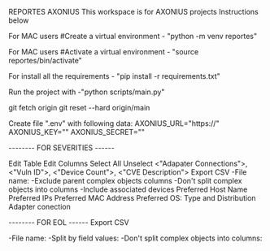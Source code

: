
REPORTES AXONIUS
This workspace is for AXONIUS projects 
Instructions below

For MAC users #Create a virtual environment - "python -m venv reportes"

For MAC users #Activate a virtual environment - "source reportes/bin/activate"

For install all the requirements - "pip install -r requirements.txt"

Run the project with -"python scripts/main.py"


git fetch origin
git reset --hard origin/main



Create file ".env" with following data:
    AXONIUS_URL="https://<ip>"
    AXONIUS_KEY="<key>"
    AXONIUS_SECRET="<secret>"

-------- FOR SEVERITIES ------

Edit Table
    Edit Columns
        Select All 
            Unselect <"Adapater Connections">, <"Vuln ID">, <"Device Count">, <"CVE Description">
Export CSV
    -File name: <critical>
    -Exclude parent complex objects columns
    -Don't split complex objects into columns
    -Include associated devices
                   Preferred Host Name
                   Preferred IPs
                   Preferred MAC Address
                   Preferred OS: Type and Distribution
                   Adapter conection



-------- FOR EOL ------
    Export CSV

-File name: <eol>
-Split by field values: <Installed Software>
-Don't split complex objects into columns: <check>